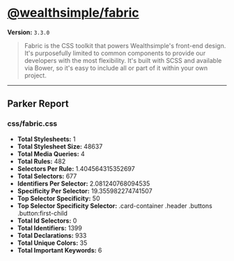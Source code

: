 # [@wealthsimple/fabric]( http://fabric.wealthsimple.com )

**Version:** `3.3.0`

> Fabric is the CSS toolkit that powers Wealthsimple's front-end design. It's purposefully limited to common components to provide our developers with the most flexibility. It's built with SCSS and available via Bower, so it's easy to include all or part of it within your own project.

* * *

## Parker Report

### css/fabric.css

- **Total Stylesheets:** 1
- **Total Stylesheet Size:** 48637
- **Total Media Queries:** 4
- **Total Rules:** 482
- **Selectors Per Rule:** 1.404564315352697
- **Total Selectors:** 677
- **Identifiers Per Selector:** 2.081240768094535
- **Specificity Per Selector:** 19.355982274741507
- **Top Selector Specificity:** 50
- **Top Selector Specificity Selector:** .card-container .header .buttons .button:first-child
- **Total Id Selectors:** 0
- **Total Identifiers:** 1399
- **Total Declarations:** 933
- **Total Unique Colors:** 35
- **Total Important Keywords:** 6
